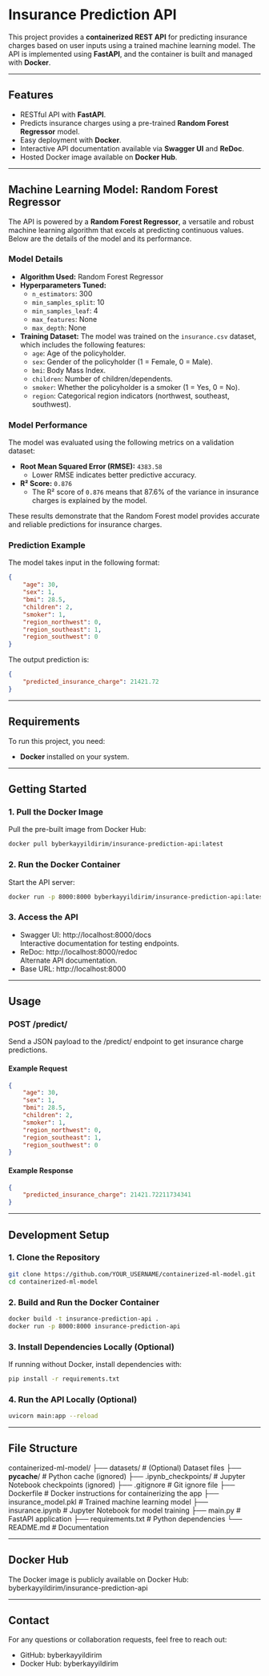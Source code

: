 # Insurance Prediction API

This project provides a **containerized REST API** for predicting insurance charges based on user inputs using a trained machine learning model. The API is implemented using **FastAPI**, and the container is built and managed with **Docker**.

---

## Features

- RESTful API with **FastAPI**.
- Predicts insurance charges using a pre-trained **Random Forest Regressor** model.
- Easy deployment with **Docker**.
- Interactive API documentation available via **Swagger UI** and **ReDoc**.
- Hosted Docker image available on **Docker Hub**.

---

## Machine Learning Model: Random Forest Regressor

The API is powered by a **Random Forest Regressor**, a versatile and robust machine learning algorithm that excels at predicting continuous values. Below are the details of the model and its performance.

### **Model Details**

- **Algorithm Used:** Random Forest Regressor
- **Hyperparameters Tuned:**
  - `n_estimators`: 300
  - `min_samples_split`: 10
  - `min_samples_leaf`: 4
  - `max_features`: None
  - `max_depth`: None
- **Training Dataset:** The model was trained on the `insurance.csv` dataset, which includes the following features:
  - `age`: Age of the policyholder.
  - `sex`: Gender of the policyholder (1 = Female, 0 = Male).
  - `bmi`: Body Mass Index.
  - `children`: Number of children/dependents.
  - `smoker`: Whether the policyholder is a smoker (1 = Yes, 0 = No).
  - `region`: Categorical region indicators (northwest, southeast, southwest).

### **Model Performance**

The model was evaluated using the following metrics on a validation dataset:

- **Root Mean Squared Error (RMSE):** `4383.58`
  - Lower RMSE indicates better predictive accuracy.
- **R² Score:** `0.876`
  - The R² score of `0.876` means that 87.6% of the variance in insurance charges is explained by the model.

These results demonstrate that the Random Forest model provides accurate and reliable predictions for insurance charges.

### **Prediction Example**

The model takes input in the following format:
```json
{
    "age": 30,
    "sex": 1,
    "bmi": 28.5,
    "children": 2,
    "smoker": 1,
    "region_northwest": 0,
    "region_southeast": 1,
    "region_southwest": 0
}
```

The output prediction is:
```json
{
    "predicted_insurance_charge": 21421.72
}
```

---

## Requirements

To run this project, you need:
- **Docker** installed on your system.

---

## Getting Started

### **1. Pull the Docker Image**
Pull the pre-built image from Docker Hub:
```bash
docker pull byberkayyildirim/insurance-prediction-api:latest
```
### **2. Run the Docker Container**
Start the API server:
```bash
docker run -p 8000:8000 byberkayyildirim/insurance-prediction-api:latest
```
### **3. Access the API**
- Swagger UI: http://localhost:8000/docs \
Interactive documentation for testing endpoints.
- ReDoc: http://localhost:8000/redoc \
Alternate API documentation.
- Base URL: http://localhost:8000

---

## Usage

### POST /predict/
Send a JSON payload to the /predict/ endpoint to get insurance charge predictions.

#### Example Request
```json
{
    "age": 30,
    "sex": 1,
    "bmi": 28.5,
    "children": 2,
    "smoker": 1,
    "region_northwest": 0,
    "region_southeast": 1,
    "region_southwest": 0
}
```
#### Example Response
```json
{
    "predicted_insurance_charge": 21421.72211734341
}
```

---
## Development Setup

### 1. Clone the Repository
```bash
git clone https://github.com/YOUR_USERNAME/containerized-ml-model.git
cd containerized-ml-model
```

### 2. Build and Run the Docker Container
```bash
docker build -t insurance-prediction-api .
docker run -p 8000:8000 insurance-prediction-api
```

### 3. Install Dependencies Locally (Optional)
If running without Docker, install dependencies with:
```bash
pip install -r requirements.txt
```

### 4. Run the API Locally (Optional)
```bash
uvicorn main:app --reload
```

---

## File Structure
containerized-ml-model/
├── datasets/                     # (Optional) Dataset files
├── __pycache__/                  # Python cache (ignored)
├── .ipynb_checkpoints/           # Jupyter Notebook checkpoints (ignored)
├── .gitignore                    # Git ignore file
├── Dockerfile                    # Docker instructions for containerizing the app
├── insurance_model.pkl           # Trained machine learning model
├── insurance.ipynb               # Jupyter Notebook for model training
├── main.py                       # FastAPI application
├── requirements.txt              # Python dependencies
└── README.md                     # Documentation

---

## Docker Hub
The Docker image is publicly available on Docker Hub:\
byberkayyildirim/insurance-prediction-api

---

## Contact

For any questions or collaboration requests, feel free to reach out:
- GitHub: byberkayyildirim
- Docker Hub: byberkayyildirim